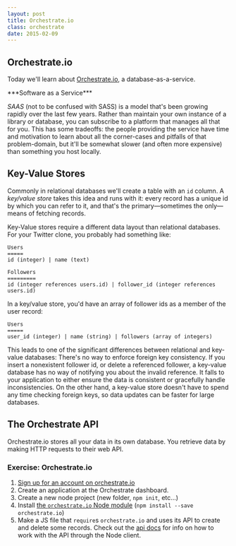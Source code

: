 ```yaml
---
layout: post
title: Orchestrate.io
class: orchestrate
date: 2015-02-09
---
```


## Orchestrate.io

Today we'll learn about [Orchestrate.io][orchestrate], a database-as-a-service.

<aside>
***Software as a Service***

_SAAS_ (not to be confused with SASS) is a model that's been growing rapidly over the last few years. Rather than maintain your own instance of a library or database, you can subscribe to a platform that manages all that for you. This has some tradeoffs: the people providing the service have time and motivation to learn about all the corner-cases and pitfalls of that problem-domain, but it'll be somewhat slower (and often more expensive) than something you host locally.
</aside>

## Key-Value Stores

Commonly in relational databases we'll create a table with an `id` column. A _key/value store_ takes this idea and runs with it: every record has a unique id by which you can refer to it, and that's the primary&mdash;sometimes the only&mdash;means of fetching records.

Key-Value stores require a different data layout than relational databases. For your Twitter clone, you probably had something like:

    Users
    =====
    id (integer) | name (text)

    Followers
    =========
    id (integer references users.id) | follower_id (integer references users.id)

In a key/value store, you'd have an array of follower ids as a member of the user record:

    Users
    =====
    user_id (integer) | name (string) | followers (array of integers)

This leads to one of the significant differences between relational and key-value databases: There's no way to enforce foreign key consistency. If you insert a nonexistent follower id, or delete a referenced follower, a key-value database has no way of notifying you about the invalid reference. It falls to your application to either ensure the data is consistent or gracefully handle inconsistencies. On the other hand, a key-value store doesn't have to spend any time checking foreign keys, so data updates can be faster for large databases.

## The Orchestrate API

Orchestrate.io stores all your data in its own database. You retrieve data by making HTTP requests to their web API.

### Exercise: Orchestrate.io

1. [Sign up for an account on orchestrate.io][orchestrate-signup]
1. Create an application at the Orchestrate dashboard.
1. Create a new node project (new folder, `npm init`, etc...)
1. Install [the `orchestrate.io` Node module][orchestrate-npm] (`npm install --save orchestrate.io`)
1. Make a JS file that `require`s `orchestrate.io` and uses its API to create and delete some records. Check out the [api docs][orchestrate-docs] for info on how to work with the API through the Node client.

[orchestrate]: https://orchestrate.io/
[orchestrate-signup]: https://dashboard.orchestrate.io/users/register
[orchestrate-npm]: https://www.npmjs.com/package/orchestrate.io
[orchestrate-docs]: https://orchestrate.io/docs/key-value
